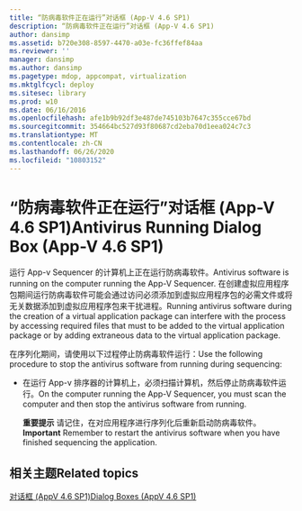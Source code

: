 ```yaml
---
title: “防病毒软件正在运行”对话框 (App-V 4.6 SP1)
description: “防病毒软件正在运行”对话框 (App-V 4.6 SP1)
author: dansimp
ms.assetid: b720e308-8597-4470-a03e-fc36ffef84aa
ms.reviewer: ''
manager: dansimp
ms.author: dansimp
ms.pagetype: mdop, appcompat, virtualization
ms.mktglfcycl: deploy
ms.sitesec: library
ms.prod: w10
ms.date: 06/16/2016
ms.openlocfilehash: afe1b9b92df3e487de745103b7647c355cce67bd
ms.sourcegitcommit: 354664bc527d93f80687cd2eba70d1eea024c7c3
ms.translationtype: MT
ms.contentlocale: zh-CN
ms.lasthandoff: 06/26/2020
ms.locfileid: "10803152"
---
```

# <span data-ttu-id="e5350-103">“防病毒软件正在运行”对话框 (App-V 4.6 SP1)</span><span class="sxs-lookup"><span data-stu-id="e5350-103">Antivirus Running Dialog Box (App-V 4.6 SP1)</span></span>


<span data-ttu-id="e5350-104">运行 App-v Sequencer 的计算机上正在运行防病毒软件。</span><span class="sxs-lookup"><span data-stu-id="e5350-104">Antivirus software is running on the computer running the App-V Sequencer.</span></span> <span data-ttu-id="e5350-105">在创建虚拟应用程序包期间运行防病毒软件可能会通过访问必须添加到虚拟应用程序包的必需文件或将无关数据添加到虚拟应用程序包来干扰进程。</span><span class="sxs-lookup"><span data-stu-id="e5350-105">Running antivirus software during the creation of a virtual application package can interfere with the process by accessing required files that must to be added to the virtual application package or by adding extraneous data to the virtual application package.</span></span>

<span data-ttu-id="e5350-106">在序列化期间，请使用以下过程停止防病毒软件运行：</span><span class="sxs-lookup"><span data-stu-id="e5350-106">Use the following procedure to stop the antivirus software from running during sequencing:</span></span>

-   <span data-ttu-id="e5350-107">在运行 App-v 排序器的计算机上，必须扫描计算机，然后停止防病毒软件运行。</span><span class="sxs-lookup"><span data-stu-id="e5350-107">On the computer running the App-V Sequencer, you must scan the computer and then stop the antivirus software from running.</span></span>

    <span data-ttu-id="e5350-108">**重要提示** 请记住，在对应用程序进行序列化后重新启动防病毒软件。</span><span class="sxs-lookup"><span data-stu-id="e5350-108">**Important** Remember to restart the antivirus software when you have finished sequencing the application.</span></span>

     

## <span data-ttu-id="e5350-109">相关主题</span><span class="sxs-lookup"><span data-stu-id="e5350-109">Related topics</span></span>


[<span data-ttu-id="e5350-110">对话框 (AppV 4.6 SP1)</span><span class="sxs-lookup"><span data-stu-id="e5350-110">Dialog Boxes (AppV 4.6 SP1)</span></span>](dialog-boxes--appv-46-sp1-.md)

 

 





